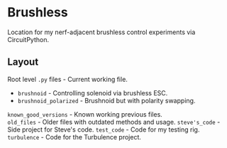 # Brushless
Location for my nerf-adjacent brushless control experiments via CircuitPython.

## Layout
Root level `.py` files - Current working file.
-  `brushnoid` - Controlling solenoid via brushless ESC.  
-  `brushnoid_polarized` - Brushnoid but with polarity swapping.  

`known_good_versions` - Known working previous files.  
`old_files` - Older files with outdated methods and usage.
`steve's_code` - Side project for Steve's code.
`test_code` - Code for my testing rig.
`turbulence` - Code for the Turbulence project.